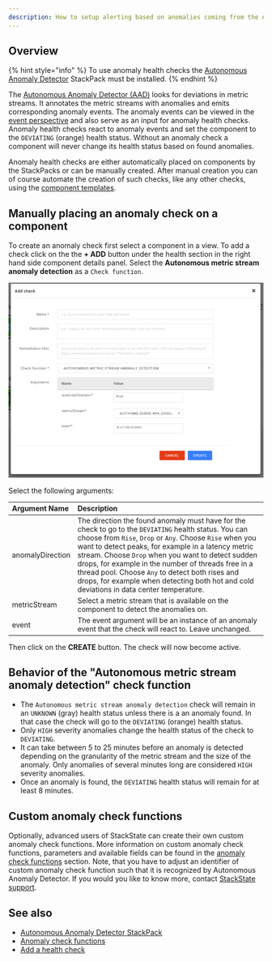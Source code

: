 ```yaml
---
description: How to setup alerting based on anomalies coming from the Autonomous Anomaly Detector.
---
```


## Overview

{% hint style="info" %}
To use anomaly health checks the [Autonomous Anomaly Detector](../../stackpacks/add-ons/aad.md) StackPack must be installed.
{% endhint %}

The [Autonomous Anomaly Detector (AAD)](../../stackpacks/add-ons/aad.md) looks for deviations in metric streams. It annotates the metric streams with anomalies and emits corresponding anomaly events. The anomaly events can be viewed in the [event perspective](../../use/views/events_perspective.md) and also serve as an input for anomaly health checks. Anomaly health checks react to anomaly events and set the component to the `DEVIATING` (orange) health status. Without an anomaly check a component will never change its health status based on found anomalies.

Anomaly health checks are either automatically placed on components by the StackPacks or can be manually created. After manual creation you can of course automate the creation of such checks, like any other checks, using the [component templates](../../configure/telemetry/telemetry_synchronized_topology.md).

## Manually placing an anomaly check on a component

To create an anomaly check first select a component in a view. To add a check click on the the **+ ADD** button under the health section in the right hand side component details panel. Select the **Autonomous metric stream anomaly detection** as a `Check function`.

![Autonomous metric stream anomaly detection check](../../.gitbook/assets/v43_autonomous_metric_stream_anomaly_detection_check.png)

Select the following arguments:

| Argument Name | Description |
| :--- | :--- |
| anomalyDirection | The direction the found anomaly must have for the check to go to the `DEVIATING` health status.  You can choose from `Rise`, `Drop` or `Any`. Choose `Rise` when you want to detect peaks, for example in a latency metric stream. Choose `Drop` when you want to detect sudden drops, for example in the number of threads free in a thread pool. Choose `Any` to detect both rises and drops, for example when detecting both hot and cold deviations in data center temperature. |
| metricStream | Select a metric stream that is available on the component to detect the anomalies on. |
| event | The event argument will be an instance of an anomaly event that the check will react to. Leave unchanged. |

Then click on the **CREATE** button. The check will now become active. 

## Behavior of the "Autonomous metric stream anomaly detection" check function

 * The `Autonomous metric stream anomaly detection` check will remain in an `UNKNOWN` (gray) health status unless there is a an anomaly found. In that case the check will go to the `DEVIATING` (orange) health status. 
 * Only `HIGH` severity anomalies change the health status of the check to `DEVIATING`.
 * It can take between 5 to 25 minutes before an anomaly is detected depending on the granularity of the metric stream and the size of the anomaly. Only anomalies of several minutes long are considered `HIGH` severity anomalies. 
 * Once an anomaly is found, the `DEVIATING` health status will remain for at least 8 minutes. 
 
## Custom anomaly check functions

Optionally, advanced users of StackState can create their own custom anomaly check functions. More information on custom anomaly check functions, parameters and available fields can be found in the [anomaly check functions](../../develop/developer-guides/anomaly-check-functions.md) section. Note, that you have to adjust an identifier of custom anomaly check function such that it is recognized by Autonomous Anomaly Detector. If you would you like to know more, contact [StackState support](https://support.stackstate.com).

## See also

* [Autonomous Anomaly Detector StackPack](../../stackpacks/add-ons/aad.md)
* [Anomaly check functions](../../develop/developer-guides/anomaly-check-functions.md)
* [Add a health check](add-a-health-check.md)